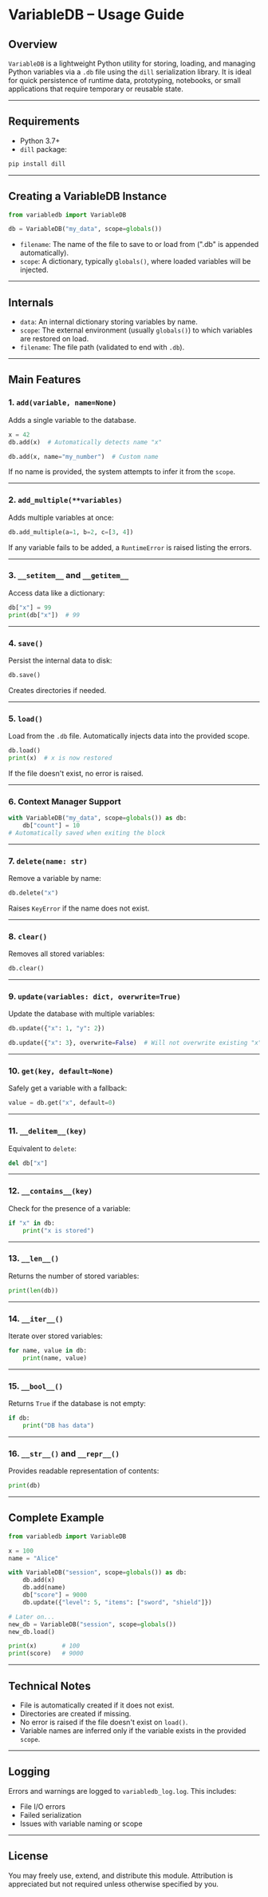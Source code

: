 

# VariableDB – Usage Guide

## Overview

`VariableDB` is a lightweight Python utility for storing, loading, and managing Python variables via a `.db` file using the `dill` serialization library. It is ideal for quick persistence of runtime data, prototyping, notebooks, or small applications that require temporary or reusable state.

---

## Requirements

* Python 3.7+
* `dill` package:

```bash
pip install dill
```

---

## Creating a VariableDB Instance

```python
from variabledb import VariableDB

db = VariableDB("my_data", scope=globals())
```

* `filename`: The name of the file to save to or load from (".db" is appended automatically).
* `scope`: A dictionary, typically `globals()`, where loaded variables will be injected.

---

## Internals

* `data`: An internal dictionary storing variables by name.
* `scope`: The external environment (usually `globals()`) to which variables are restored on load.
* `filename`: The file path (validated to end with `.db`).

---

## Main Features

### 1. `add(variable, name=None)`

Adds a single variable to the database.

```python
x = 42
db.add(x)  # Automatically detects name "x"

db.add(x, name="my_number")  # Custom name
```

If no name is provided, the system attempts to infer it from the `scope`.

---

### 2. `add_multiple(**variables)`

Adds multiple variables at once:

```python
db.add_multiple(a=1, b=2, c=[3, 4])
```

If any variable fails to be added, a `RuntimeError` is raised listing the errors.

---

### 3. `__setitem__` and `__getitem__`

Access data like a dictionary:

```python
db["x"] = 99
print(db["x"])  # 99
```

---

### 4. `save()`

Persist the internal data to disk:

```python
db.save()
```

Creates directories if needed.

---

### 5. `load()`

Load from the `.db` file. Automatically injects data into the provided scope.

```python
db.load()
print(x)  # x is now restored
```

If the file doesn't exist, no error is raised.

---

### 6. Context Manager Support

```python
with VariableDB("my_data", scope=globals()) as db:
    db["count"] = 10
# Automatically saved when exiting the block
```

---

### 7. `delete(name: str)`

Remove a variable by name:

```python
db.delete("x")
```

Raises `KeyError` if the name does not exist.

---

### 8. `clear()`

Removes all stored variables:

```python
db.clear()
```

---

### 9. `update(variables: dict, overwrite=True)`

Update the database with multiple variables:

```python
db.update({"x": 1, "y": 2})

db.update({"x": 3}, overwrite=False)  # Will not overwrite existing "x"
```

---

### 10. `get(key, default=None)`

Safely get a variable with a fallback:

```python
value = db.get("x", default=0)
```

---

### 11. `__delitem__(key)`

Equivalent to `delete`:

```python
del db["x"]
```

---

### 12. `__contains__(key)`

Check for the presence of a variable:

```python
if "x" in db:
    print("x is stored")
```

---

### 13. `__len__()`

Returns the number of stored variables:

```python
print(len(db))
```

---

### 14. `__iter__()`

Iterate over stored variables:

```python
for name, value in db:
    print(name, value)
```

---

### 15. `__bool__()`

Returns `True` if the database is not empty:

```python
if db:
    print("DB has data")
```

---

### 16. `__str__()` and `__repr__()`

Provides readable representation of contents:

```python
print(db)
```

---

## Complete Example

```python
from variabledb import VariableDB

x = 100
name = "Alice"

with VariableDB("session", scope=globals()) as db:
    db.add(x)
    db.add(name)
    db["score"] = 9000
    db.update({"level": 5, "items": ["sword", "shield"]})

# Later on...
new_db = VariableDB("session", scope=globals())
new_db.load()

print(x)       # 100
print(score)   # 9000
```

---

## Technical Notes

* File is automatically created if it does not exist.
* Directories are created if missing.
* No error is raised if the file doesn't exist on `load()`.
* Variable names are inferred only if the variable exists in the provided `scope`.

---

## Logging

Errors and warnings are logged to `variabledb_log.log`. This includes:

* File I/O errors
* Failed serialization
* Issues with variable naming or scope

---

## License

You may freely use, extend, and distribute this module. Attribution is appreciated but not required unless otherwise specified by you.




